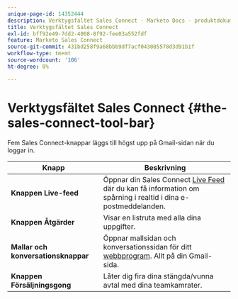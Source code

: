 ```yaml
---
unique-page-id: 14352444
description: Verktygsfältet Sales Connect - Marketo Docs - produktdokumentation
title: Verktygsfältet Sales Connect
exl-id: bff92e49-7dd2-4008-8f92-fee03a552fdf
feature: Marketo Sales Connect
source-git-commit: 431bd258f9a68bbb9df7acf043085578d3d91b1f
workflow-type: tm+mt
source-wordcount: '106'
ht-degree: 0%

---
```


# Verktygsfältet Sales Connect {#the-sales-connect-tool-bar}

Fem Sales Connect-knappar läggs till högst upp på Gmail-sidan när du loggar in.

| Knapp | Beskrivning |
|---|---|
| **Knappen Live-feed** | Öppnar din Sales Connect [Live Feed](https://toutapp.com/next#live) där du kan få information om spårning i realtid i dina e-postmeddelanden. |
| **Knappen Åtgärder** | Visar en listruta med alla dina uppgifter. |
| **Mallar och konversationsknappar** | Öppnar mallsidan och konversationssidan för ditt [webbprogram](https://toutapp.com/login). Allt på din Gmail-sida. |
| **Knappen Försäljningsgong** | Låter dig fira dina stängda/vunna avtal med dina teamkamrater. |
